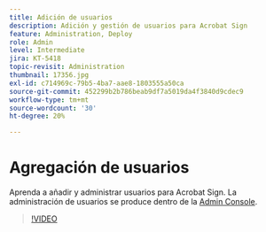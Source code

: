 ```yaml
---
title: Adición de usuarios
description: Adición y gestión de usuarios para Acrobat Sign
feature: Administration, Deploy
role: Admin
level: Intermediate
jira: KT-5418
topic-revisit: Administration
thumbnail: 17356.jpg
exl-id: c714969c-79b5-4ba7-aae8-1803555a50ca
source-git-commit: 452299b2b786beab9df7a5019da4f3840d9cdec9
workflow-type: tm+mt
source-wordcount: '30'
ht-degree: 20%

---
```


# Agregación de usuarios

Aprenda a añadir y administrar usuarios para Acrobat Sign. La administración de usuarios se produce dentro de la [Admin Console](https://adminconsole.adobe.com/).

>[!VIDEO](https://video.tv.adobe.com/v/3419315?quality=12&learn=on&hidetitle=true)
